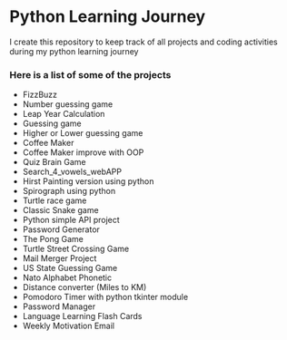 # Python Learning Journey

I create this repository to keep track of all projects and coding activities during my python learning journey

### Here is a list of some of the projects

- FizzBuzz
- Number guessing game
- Leap Year Calculation
- Guessing game
- Higher or Lower guessing game
- Coffee Maker
- Coffee Maker improve with OOP
- Quiz Brain Game
- Search_4_vowels_webAPP
- Hirst Painting version using python
- Spirograph using python
- Turtle race game
- Classic Snake game
- Python simple API project
- Password Generator
- The Pong Game
- Turtle Street Crossing Game
- Mail Merger Project
- US State Guessing Game
- Nato Alphabet Phonetic
- Distance converter (Miles to KM)
- Pomodoro Timer with python tkinter module
- Password Manager
- Language Learning Flash Cards
- Weekly Motivation Email
